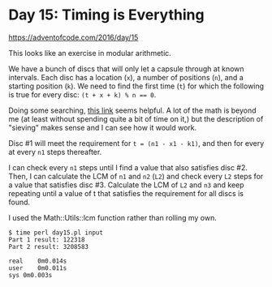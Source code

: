 # Day 15: Timing is Everything

<https://adventofcode.com/2016/day/15>

This looks like an exercise in modular arithmetic.

We have a bunch of discs that will only let a capsule through at known
intervals. Each disc has a location (`x`), a number of positions (`n`), and
a starting position (`k`). We need to find the first time (`t`) for which
the following is true for every disc: `(t + x + k) % n == 0`.

Doing some searching, [this
link](https://en.wikipedia.org/wiki/Chinese_remainder_theorem) seems
helpful. A lot of the math is beyond me (at least without spending quite a
bit of time on it,) but the description of "sieving" makes sense and I can
see how it would work.

Disc #1 will meet the requirement for `t = (n1 - x1 - k1)`, and then for every
at every `n1` steps thereafter.

I can check every `n1` steps until I find a value that also satisfies disc
#2. Then, I can calculate the LCM of `n1` and `n2` (`L2`) and check every
`L2` steps for a value that satisfies disc #3. Calculate the LCM of `L2` and
`n3` and keep repeating until a value of t that satisfies the requirement
for all discs is found.

I used the Math::Utils::lcm function rather than rolling my own.

```
$ time perl day15.pl input 
Part 1 result: 122318
Part 2 result: 3208583

real	0m0.014s
user	0m0.011s
sys	0m0.003s
```
